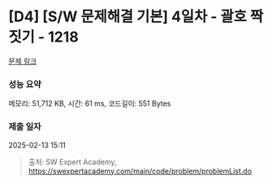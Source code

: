 # [D4] [S/W 문제해결 기본] 4일차 - 괄호 짝짓기 - 1218 

[문제 링크](https://swexpertacademy.com/main/code/problem/problemDetail.do?contestProbId=AV14eWb6AAkCFAYD) 

### 성능 요약

메모리: 51,712 KB, 시간: 61 ms, 코드길이: 551 Bytes

### 제출 일자

2025-02-13 15:11



> 출처: SW Expert Academy, https://swexpertacademy.com/main/code/problem/problemList.do